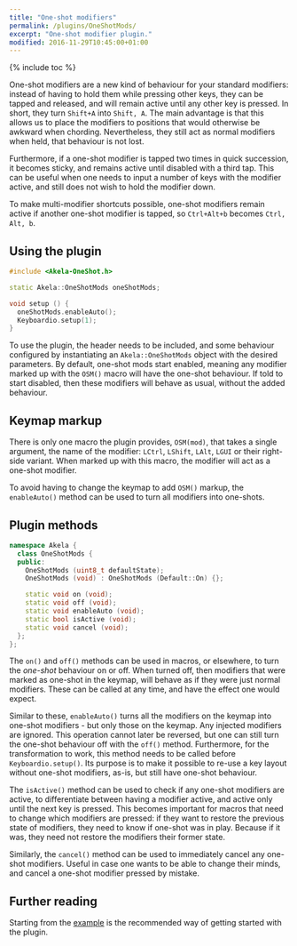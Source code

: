 ```yaml
---
title: "One-shot modifiers"
permalink: /plugins/OneShotMods/
excerpt: "One-shot modifier plugin."
modified: 2016-11-29T10:45:00+01:00
---
```


{% include toc %}

One-shot modifiers are a new kind of behaviour for your standard modifiers:
instead of having to hold them while pressing other keys, they can be tapped and
released, and will remain active until any other key is pressed. In short, they
turn `Shift+A` into `Shift, A`. The main advantage is that this allows us to
place the modifiers to positions that would otherwise be awkward when chording.
Nevertheless, they still act as normal modifiers when held, that behaviour is
not lost.

Furthermore, if a one-shot modifier is tapped two times in quick succession, it
becomes sticky, and remains active until disabled with a third tap. This can be
useful when one needs to input a number of keys with the modifier active, and
still does not wish to hold the modifier down.

To make multi-modifier shortcuts possible, one-shot modifiers remain active if
another one-shot modifier is tapped, so `Ctrl+Alt+b` becomes `Ctrl, Alt, b`.

## Using the plugin

```c++
#include <Akela-OneShot.h>

static Akela::OneShotMods oneShotMods;

void setup () {
  oneShotMods.enableAuto();
  Keyboardio.setup(1);
}
```

To use the plugin, the header needs to be included, and some behaviour
configured by instantiating an `Akela::OneShotMods` object with the desired
parameters. By default, one-shot mods start enabled, meaning any modifier marked
up with the `OSM()` macro will have the one-shot behaviour. If told to start
disabled, then these modifiers will behave as usual, without the added
behaviour.

## Keymap markup

There is only one macro the plugin provides, `OSM(mod)`, that takes a single
argument, the name of the modifier: `LCtrl`, `LShift`, `LAlt`, `LGUI` or their
right-side variant. When marked up with this macro, the modifier will act as a
one-shot modifier.

To avoid having to change the keymap to add `OSM()` markup, the `enableAuto()`
method can be used to turn all modifiers into one-shots.

## Plugin methods

```c++
namespace Akela {
  class OneShotMods {
  public:
    OneShotMods (uint8_t defaultState);
    OneShotMods (void) : OneShotMods (Default::On) {};

    static void on (void);
    static void off (void);
    static void enableAuto (void);
    static bool isActive (void);
    static void cancel (void);
  };
};
```

The `on()` and `off()` methods can be used in macros, or elsewhere, to turn the
*one-shot* behaviour on or off. When turned off, then modifiers that were marked
as one-shot in the keymap, will behave as if they were just normal modifiers.
These can be called at any time, and have the effect one would expect.

Similar to these, `enableAuto()` turns all the modifiers on the keymap into
one-shot modifiers - but only those on the keymap. Any injected modifiers are
ignored. This operation cannot later be reversed, but one can still turn the
one-shot behaviour off with the `off()` method. Furthermore, for the
transformation to work, this method needs to be called before
`Keyboardio.setup()`. Its purpose is to make it possible to re-use a key layout
without one-shot modifiers, as-is, but still have one-shot behaviour.

The `isActive()` method can be used to check if any one-shot modifiers are
active, to differentiate between having a modifier active, and active only until
the next key is pressed. This becomes important for macros that need to change
which modifiers are pressed: if they want to restore the previous state of
modifiers, they need to know if one-shot was in play. Because if it was, they
need not restore the modifiers their former state.

Similarly, the `cancel()` method can be used to immediately cancel any one-shot
modifiers. Useful in case one wants to be able to change their minds, and cancel
a one-shot modifier pressed by mistake.

## Further reading

Starting from the [example][plugin:example] is the recommended way of getting
started with the plugin.

 [plugin:example]: https://github.com/algernon/Akela/blob/master/lib/Akela-OneShot/examples/OneShot/OneShot.ino
